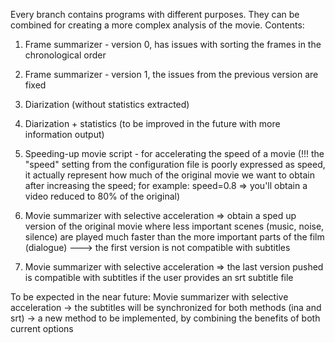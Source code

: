 Every branch contains programs with different purposes. They can be combined for creating a more complex analysis of the movie.
Contents:
1. Frame summarizer - version 0, has issues with sorting the frames in the chronological order
2. Frame summarizer - version 1, the issues from the previous version are fixed

3. Diarization (without statistics extracted)
4. Diarization + statistics (to be improved in the future with more information output)

5. Speeding-up movie script - for accelerating the speed of a movie (!!! the "speed" setting from the configuration file is poorly expressed as speed, it actually represent how much of the original movie we want to obtain after increasing the speed; for example: speed=0.8 => you'll obtain a video reduced to 80% of the original)
6. Movie summarizer with selective acceleration => obtain a sped up version of the original movie where less important scenes (music, noise, silence) are played much faster than the more important parts of the film (dialogue) ---> the first version is not compatible with subtitles
7. Movie summarizer with selective acceleration => the last version pushed is compatible with subtitles if the user provides an srt subtitle file

To be expected in the near future: 
Movie summarizer with selective acceleration  -> the subtitles will be synchronized for both methods (ina and srt)
                                              -> a new method to be implemented, by combining the benefits of both current options
